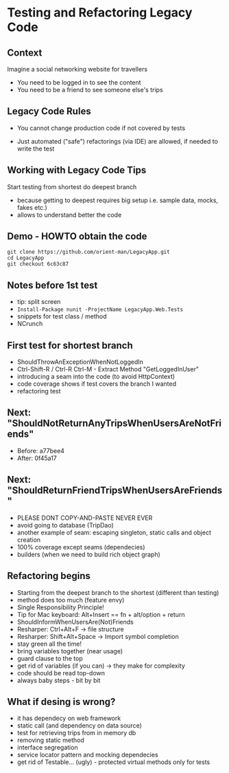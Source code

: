 # Testing and Refactoring Legacy Code

## Context

Imagine a social networking website for travellers

 * You need to be logged in to see the content
 * You need to be a friend to see someone else's trips

## Legacy Code Rules

 * You cannot change production code if not covered by tests
  - Just automated ("safe") refactorings (via IDE) are allowed,
    if needed to write the test

## Working with Legacy Code Tips

Start testing from shortest do deepest branch

 * because getting to deepest requires big setup i.e. sample data, mocks, fakes etc.)
 * allows to understand better the code

## Demo - HOWTO obtain the code

    git clone https://github.com/orient-man/LegacyApp.git
    cd LegacyApp
    git checkout 6c63c87

## Notes before 1st test

 * tip: split screen
 * `Install-Package nunit -ProjectName LegacyApp.Web.Tests`
 * snippets for test class / method
 * NCrunch

## First test for shortest branch

 * ShouldThrowAnExceptionWhenNotLoggedIn
 * Ctrl-Shift-R / Ctrl-R Ctrl-M - Extract Method "GetLoggedInUser"
 * introducing a seam into the code (to avoid HttpContext)
 * code coverage shows if test covers the branch I wanted
 * refactoring test

## Next: "ShouldNotReturnAnyTripsWhenUsersAreNotFriends"

 * Before: a77bee4
 * After: 0f45a17

## Next: "ShouldReturnFriendTripsWhenUsersAreFriends"

 * PLEASE DONT COPY-AND-PASTE NEVER EVER
 * avoid going to database (TripDao)
 * another example of seam: escaping singleton, static calls and object creation
 * 100% coverage except seams (dependecies)
 * builders (when we need to build rich object graph)

## Refactoring begins

 * Starting from the deepest branch to the shortest (different than testing)
 * method does too much (feature envy)
 * Single Responsibility Principle!
 * Tip for Mac keyboard: Alt+Insert == fn + alt/option + return
 * ShouldInformWhenUsersAre(Not)Friends
 * Resharper: Ctrl+Alt+F -> file structure
 * Resharper: Shift+Alt+Space -> Import symbol completion
 * stay green all the time!
 * bring variables together (near usage)
 * guard clause to the top
 * get rid of variables (if you can) -> they make for complexity
 * code should be read top-down
 * always baby steps - bit by bit

## What if desing is wrong?

 * it has dependecy on web framework
 * static call (and dependency on data source)
 * test for retrieving trips from in memory db
 * removing static method
 * interface segregation
 * service locator pattern and mocking dependecies
 * get rid of Testable... (ugly) - protected virtual methods only for tests
